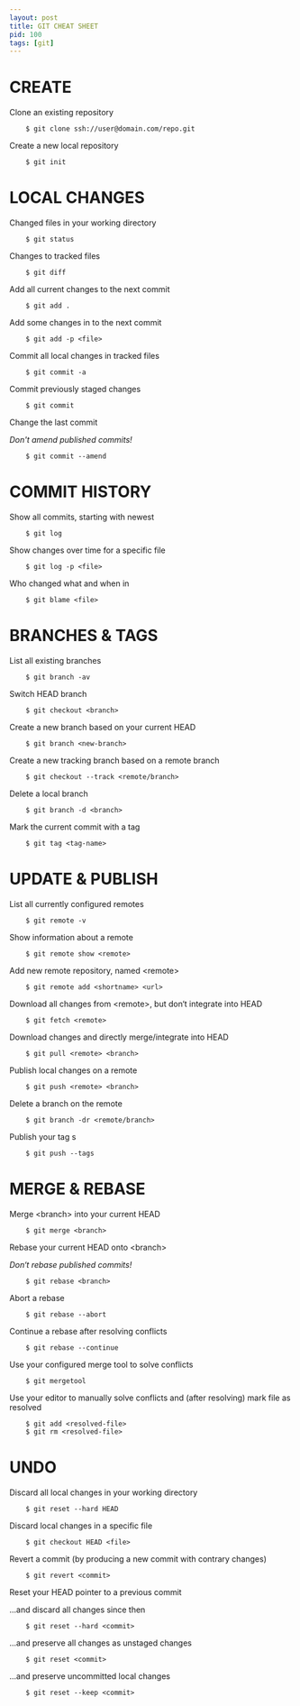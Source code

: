 ```yaml
---
layout: post
title: GIT CHEAT SHEET
pid: 100
tags: [git]
---
```

# CREATE
Clone an existing repository

        $ git clone ssh://user@domain.com/repo.git

Create a new local repository

        $ git init

# LOCAL CHANGES

Changed files in your working directory

        $ git status

Changes to tracked files

        $ git diff

Add all current changes to the next commit

        $ git add .

Add some changes in <file> to the next commit

        $ git add -p <file>

Commit all local changes in tracked files

        $ git commit -a

Commit previously staged changes

        $ git commit

Change the last commit

*Don't amend published commits\!*

        $ git commit --amend

# COMMIT HISTORY

Show all commits, starting with newest

        $ git log

Show changes over time for a specific file

        $ git log -p <file>

Who changed what and when in <file>

        $ git blame <file>

# BRANCHES & TAGS

List all existing branches

        $ git branch -av

Switch HEAD branch

        $ git checkout <branch>

Create a new branch based
on your current HEAD

        $ git branch <new-branch>

Create a new tracking branch based on
a remote branch

        $ git checkout --track <remote/branch>

Delete a local branch

        $ git branch -d <branch>

Mark the current commit with a tag

        $ git tag <tag-name>

# UPDATE & PUBLISH
List all currently configured remotes

        $ git remote -v

Show information about a remote

        $ git remote show <remote>

Add new remote repository, named &lt;remote>

        $ git remote add <shortname> <url>

Download all changes from &lt;remote>,
but don‘t integrate into HEAD

        $ git fetch <remote>

Download changes and directly
merge/integrate into HEAD

        $ git pull <remote> <branch>

Publish local changes on a remote

        $ git push <remote> <branch>

Delete a branch on the remote

        $ git branch -dr <remote/branch>

Publish your tag s

        $ git push --tags

# MERGE & REBASE
Merge &lt;branch> into your current HEAD

        $ git merge <branch>

Rebase your current HEAD onto &lt;branch>

*Don‘t rebase published commits!*

        $ git rebase <branch>

Abort a rebase

        $ git rebase --abort

Continue a rebase after resolving conflicts

        $ git rebase --continue

Use your configured merge tool to
solve conflicts

        $ git mergetool

Use your editor to manually solve conflicts
and (after resolving) mark file as resolved

        $ git add <resolved-file>
        $ git rm <resolved-file> 

# UNDO
Discard all local changes in your working directory

```shell
    $ git reset --hard HEAD
```

Discard local changes in a specific file

```shell
    $ git checkout HEAD <file>
```

Revert a commit (by producing a new commit with contrary changes)

```shell
    $ git revert <commit>
```

Reset your HEAD pointer to a previous commit

...and discard all changes since then

```shell
    $ git reset --hard <commit>
```

...and preserve all changes as unstaged changes

```shell
    $ git reset <commit>
```

...and preserve uncommitted local changes

```shell
    $ git reset --keep <commit>
```

